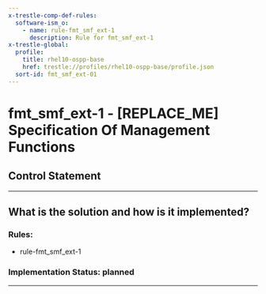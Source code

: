 ```yaml
---
x-trestle-comp-def-rules:
  software-ism_o:
    - name: rule-fmt_smf_ext-1
      description: Rule for fmt_smf_ext-1
x-trestle-global:
  profile:
    title: rhel10-ospp-base
    href: trestle://profiles/rhel10-ospp-base/profile.json
  sort-id: fmt_smf_ext-01
---
```


# fmt_smf_ext-1 - \[REPLACE_ME\] Specification Of Management Functions

## Control Statement

______________________________________________________________________

## What is the solution and how is it implemented?

<!-- For implementation status enter one of: implemented, partial, planned, alternative, not-applicable -->

<!-- Note that the list of rules under ### Rules: is read-only and changes will not be captured after assembly to JSON -->

<!-- Add control implementation description here for control: fmt_smf_ext-1 -->

### Rules:

  - rule-fmt_smf_ext-1

### Implementation Status: planned

______________________________________________________________________
